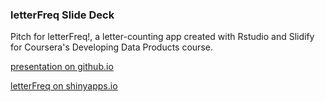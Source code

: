 ### letterFreq Slide Deck

Pitch for letterFreq!, a letter-counting app created with Rstudio and Slidify for Coursera's Developing Data Products course.

[presentation on github.io](dbolotov.github.io/letterFreq_slide_deck/)

[letterFreq on shinyapps.io](dontpanic.shinyapps.io/letterFreq/)